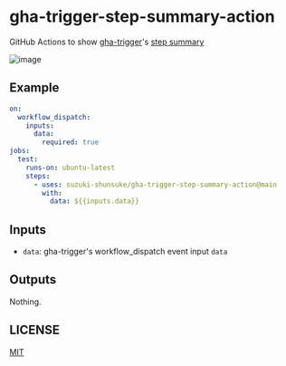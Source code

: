 # gha-trigger-step-summary-action

GitHub Actions to show [gha-trigger](https://github.com/suzuki-shunsuke/gha-trigger)'s [step summary](https://docs.github.com/en/actions/using-workflows/workflow-commands-for-github-actions#adding-a-job-summary)

![image](https://user-images.githubusercontent.com/13323303/187903524-260b805c-5d02-4e29-ad14-8a4320f28071.png)

## Example

```yaml
on:
  workflow_dispatch:
    inputs:
      data:
        required: true
jobs:
  test:
    runs-on: ubuntu-latest
    steps:
      - uses: suzuki-shunsuke/gha-trigger-step-summary-action@main
        with:
          data: ${{inputs.data}}
```

## Inputs

- `data`: gha-trigger's workflow_dispatch event input `data`

## Outputs

Nothing.

## LICENSE

[MIT](LICENSE)
